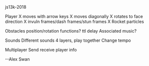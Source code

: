js13k-2018

Player
X moves with arrow keys
X moves diagonally
X rotates to face direction
X invuln frames/dash frames/stun frames
X Rocket particles

Obstacles
position/rotation functions?
ttl
delay
Associated music?

Sounds
Different sounds
4 layers, play together
Change tempo

Multiplayer
Send receive player info


--Alex Swan